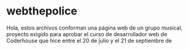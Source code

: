 # webthepolice

Hola, estos archivos conforman una página web de un grupo musical, proyecto exigido para aprobar el curso de desarrollador web
de Coderhouse que hice entre el 20 de julio y el 21 de septiembre de 
